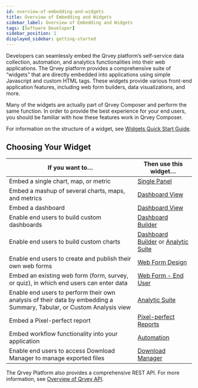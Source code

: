 ```yaml
---
id: overview-of-embedding-and-widgets
title: Overview of Embedding and Widgets
sidebar_label: Overview of Embedding and Widgets
tags: [Software Developer]
sidebar_position: 1
displayed_sidebar: getting-started
---
```


<div style={{textAlign: "justify"}}>

Developers can seamlessly embed the Qrvey platform’s self-service data collection, automation, and analytics functionalities into their web applications. The Qrvey platform provides a comprehensive suite of “widgets” that are directly embedded into applications using simple Javascript and custom HTML tags. These widgets provide various front-end application features, including web form builders, data visualizations, and more.

Many of the widgets are actually part of Qrvey Composer and perform the same function. In order to provide the best experience for your end users, you should be familiar with how these features work in Qrvey Composer.

For information on the structure of a widget, see [Widgets Quick Start Guide](../04-Embedding%20Qrvey%20Widgets/widget-quick-start-guide.md). 

## Choosing Your Widget

| If you want to… | Then use this widget… |
| --------------- | --------------------- |
| Embed a single chart, map, or metric | [Single Panel](../04-Embedding%20Qrvey%20Widgets/05-Widgets/single-panel.md) |
| Embed a mashup of several charts, maps, and metrics | [Dashboard View](../04-Embedding%20Qrvey%20Widgets/05-Widgets/dashboard-view.md) |
| Embed a dashboard | [Dashboard View](../04-Embedding%20Qrvey%20Widgets/05-Widgets/dashboard-view.md) |
| Enable end users to build custom dashboards | [Dashboard Builder](../04-Embedding%20Qrvey%20Widgets/05-Widgets/dashboard-builder.md) |
| Enable end users to build custom charts | [Dashboard Builder](../04-Embedding%20Qrvey%20Widgets/05-Widgets/dashboard-builder.md) or [Analytic Suite](../04-Embedding%20Qrvey%20Widgets/05-Widgets/analytic-suite.md) |
| Enable end users to create and publish their own web forms | [Web Form Design](../04-Embedding%20Qrvey%20Widgets/05-Widgets/web-forms.md) |
| Embed an existing web form (form, survey, or quiz), in which end users can enter data | [Web Form - End User](../04-Embedding%20Qrvey%20Widgets/05-Widgets/web-form-end-user.md) |
| Enable end users to perform their own analysis of their data by embedding a Summary, Tabular, or Custom Analysis view | [Analytic Suite](../04-Embedding%20Qrvey%20Widgets/05-Widgets/analytic-suite.md) |
| Embed a Pixel-perfect report | [Pixel-perfect Reports](../04-Embedding%20Qrvey%20Widgets/05-Widgets/pixel-perfect-reports.md) |
| Embed workflow functionality into your application | [Automation](../04-Embedding%20Qrvey%20Widgets/05-Widgets/automation-widget.md) |
| Enable end users to access Download Manager to manage exported files | [Download Manager](../04-Embedding%20Qrvey%20Widgets/05-Widgets/download-manager.md) |



The Qrvey Platform also provides a comprehensive REST API. For more information, see [Overview of Qrvey API](../06-Working%20with%20Qrvey%20APIs/overview-of-qrvey-api.md).
</div>